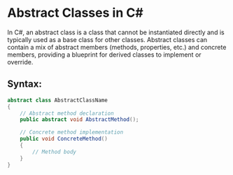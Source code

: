 # Abstract Classes in C#

In C#, an abstract class is a class that cannot be instantiated directly and is typically used as a base class for other classes. Abstract classes can contain a mix of abstract members (methods, properties, etc.) and concrete members, providing a blueprint for derived classes to implement or override.

## Syntax:

```csharp
abstract class AbstractClassName
{
    // Abstract method declaration
    public abstract void AbstractMethod();

    // Concrete method implementation
    public void ConcreteMethod()
    {
        // Method body
    }
}
